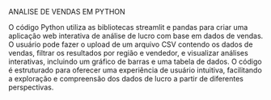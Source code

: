 
ANALISE DE VENDAS EM PYTHON


O código Python utiliza as bibliotecas streamlit e pandas para criar uma aplicação web interativa de análise de lucro com base em dados de vendas. O usuário pode fazer o upload de um arquivo CSV contendo os dados de vendas, filtrar os resultados por região e vendedor, e visualizar análises interativas, incluindo um gráfico de barras e uma tabela de dados. O código é estruturado para oferecer uma experiência de usuário intuitiva, facilitando a exploração e compreensão dos dados de lucro a partir de diferentes perspectivas.
